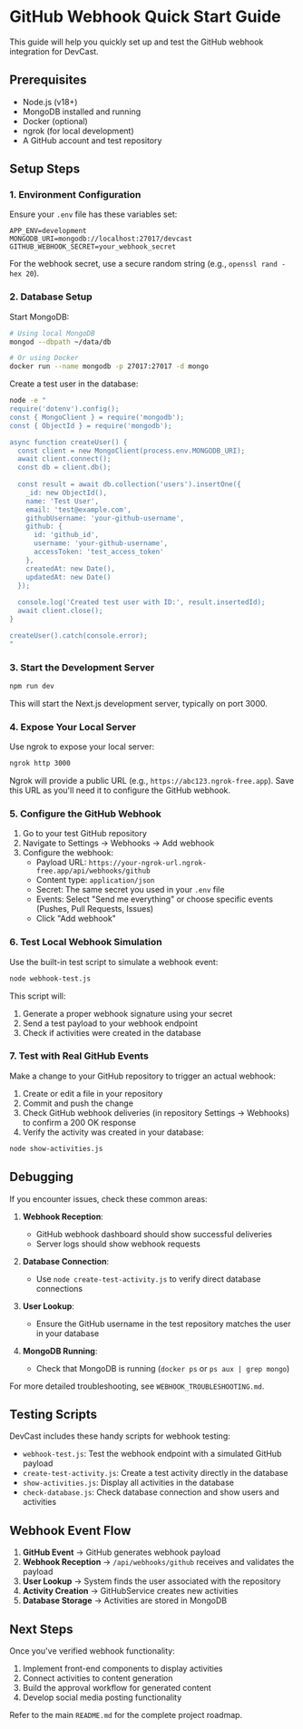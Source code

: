 # GitHub Webhook Quick Start Guide

This guide will help you quickly set up and test the GitHub webhook integration for DevCast.

## Prerequisites

- Node.js (v18+)
- MongoDB installed and running
- Docker (optional)
- ngrok (for local development)
- A GitHub account and test repository

## Setup Steps

### 1. Environment Configuration

Ensure your `.env` file has these variables set:

```
APP_ENV=development
MONGODB_URI=mongodb://localhost:27017/devcast
GITHUB_WEBHOOK_SECRET=your_webhook_secret
```

For the webhook secret, use a secure random string (e.g., `openssl rand -hex 20`).

### 2. Database Setup

Start MongoDB:

```bash
# Using local MongoDB
mongod --dbpath ~/data/db

# Or using Docker
docker run --name mongodb -p 27017:27017 -d mongo
```

Create a test user in the database:

```bash
node -e "
require('dotenv').config();
const { MongoClient } = require('mongodb');
const { ObjectId } = require('mongodb');

async function createUser() {
  const client = new MongoClient(process.env.MONGODB_URI);
  await client.connect();
  const db = client.db();
  
  const result = await db.collection('users').insertOne({
    _id: new ObjectId(),
    name: 'Test User',
    email: 'test@example.com',
    githubUsername: 'your-github-username',
    github: {
      id: 'github_id',
      username: 'your-github-username',
      accessToken: 'test_access_token'
    },
    createdAt: new Date(),
    updatedAt: new Date()
  });
  
  console.log('Created test user with ID:', result.insertedId);
  await client.close();
}

createUser().catch(console.error);
"
```

### 3. Start the Development Server

```bash
npm run dev
```

This will start the Next.js development server, typically on port 3000.

### 4. Expose Your Local Server

Use ngrok to expose your local server:

```bash
ngrok http 3000
```

Ngrok will provide a public URL (e.g., `https://abc123.ngrok-free.app`). Save this URL as you'll need it to configure the GitHub webhook.

### 5. Configure the GitHub Webhook

1. Go to your test GitHub repository
2. Navigate to Settings → Webhooks → Add webhook
3. Configure the webhook:
   - Payload URL: `https://your-ngrok-url.ngrok-free.app/api/webhooks/github`
   - Content type: `application/json`
   - Secret: The same secret you used in your `.env` file
   - Events: Select "Send me everything" or choose specific events (Pushes, Pull Requests, Issues)
   - Click "Add webhook"

### 6. Test Local Webhook Simulation

Use the built-in test script to simulate a webhook event:

```bash
node webhook-test.js
```

This script will:
1. Generate a proper webhook signature using your secret
2. Send a test payload to your webhook endpoint
3. Check if activities were created in the database

### 7. Test with Real GitHub Events

Make a change to your GitHub repository to trigger an actual webhook:

1. Create or edit a file in your repository
2. Commit and push the change
3. Check GitHub webhook deliveries (in repository Settings → Webhooks) to confirm a 200 OK response
4. Verify the activity was created in your database:

```bash
node show-activities.js
```

## Debugging

If you encounter issues, check these common areas:

1. **Webhook Reception**: 
   - GitHub webhook dashboard should show successful deliveries
   - Server logs should show webhook requests

2. **Database Connection**: 
   - Use `node create-test-activity.js` to verify direct database connections

3. **User Lookup**: 
   - Ensure the GitHub username in the test repository matches the user in your database

4. **MongoDB Running**: 
   - Check that MongoDB is running (`docker ps` or `ps aux | grep mongo`)

For more detailed troubleshooting, see `WEBHOOK_TROUBLESHOOTING.md`.

## Testing Scripts

DevCast includes these handy scripts for webhook testing:

- `webhook-test.js`: Test the webhook endpoint with a simulated GitHub payload
- `create-test-activity.js`: Create a test activity directly in the database
- `show-activities.js`: Display all activities in the database
- `check-database.js`: Check database connection and show users and activities

## Webhook Event Flow

1. **GitHub Event** → GitHub generates webhook payload
2. **Webhook Reception** → `/api/webhooks/github` receives and validates the payload
3. **User Lookup** → System finds the user associated with the repository
4. **Activity Creation** → GitHubService creates new activities
5. **Database Storage** → Activities are stored in MongoDB

## Next Steps

Once you've verified webhook functionality:

1. Implement front-end components to display activities
2. Connect activities to content generation
3. Build the approval workflow for generated content
4. Develop social media posting functionality

Refer to the main `README.md` for the complete project roadmap. 